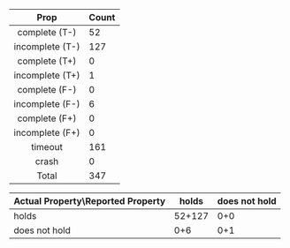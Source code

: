 
| Prop | Count |
|:----:|:------|
|complete   (T-)|52|
|incomplete (T-)|127|
|complete   (T+)|0|
|incomplete (T+)|1|
|complete   (F-)|0|
|incomplete (F-)|6|
|complete   (F+)|0|
|incomplete (F+)|0|
|timeout        |161|
|crash          |0|
|Total          |347|

| Actual Property\Reported Property | holds | does not hold |
|------------------------------------|-------|---------------|
| holds | 52+127 | 0+0 |
| does not hold | 0+6 | 0+1 |

